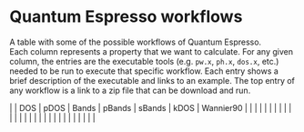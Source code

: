 # Quantum Espresso workflows

A table with some of the possible workflows of Quantum Espresso.  
Each column represents a property that we want to calculate.
For any given column, the entries are the executable tools (e.g. `pw.x`, `ph.x`, `dos.x`, etc.) needed to be run to execute that specific workflow.
Each entry shows a brief description of the executable and links to an example.
The top entry of any workflow is a link to a zip file that can be download and run.

|   | DOS | pDOS | Bands | pBands | sBands | kDOS | Wannier90 |
| | | | | | | | |
| | | | | | | | |
| | | | | | | | |
